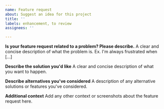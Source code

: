 ```yaml
---
name: Feature request
about: Suggest an idea for this project
title: ''
labels: enhancement, to review
assignees: ''

---
```


**Is your feature request related to a problem? Please describe.**
A clear and concise description of what the problem is. Ex. I'm always frustrated when [...]

**Describe the solution you'd like**
A clear and concise description of what you want to happen.

**Describe alternatives you've considered**
A description of any alternative solutions or features you've considered.

**Additional context**
Add any other context or screenshots about the feature request here.
